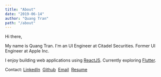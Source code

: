 ```yaml
---
title: "About"
date: "2019-06-14"
author: "Quang Tran"
path: "/about"
---
```


Hi there,

My name is Quang Tran. I'm an UI Engineer at Citadel Securities. Former UI Engineer at Apple Inc.

I enjoy building web applications using [ReactJS](https://reactjs.org). Currently exploring [Flutter](https://flutter.dev/).

Contact:
[LinkedIn](https://www.linkedin.com/in/quangta93/)&nbsp;
[Github](https://www.github.com/quangta93/)&nbsp;
[Email](mailto:quangta93@gmail.com)&nbsp;
<a href="/Resume_QuangTran.pdf" target="_blank">Resume</a>
